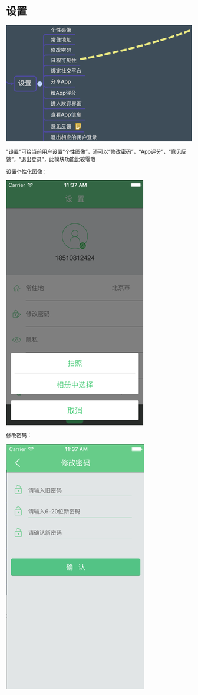 # 设置

![设置模块](设置模块1.png)


"设置"可给当前用户设置“个性图像”，还可以“修改密码”，“App评分”，“意见反馈”，“退出登录”，此模块功能比较零散




设置个性化图像：


![设置图像](设置图像.png)


修改密码：

![修改密码](修改密码.png)


